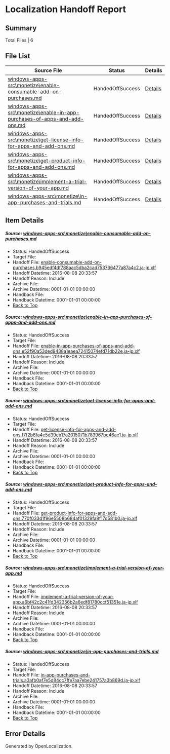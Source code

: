 # <a name='report-top'></a> Localization Handoff Report

## Summary
 Total Files | 6

## File List
 Source File | Status | Details 
 ----------- | ------ | ------- 
 [windows-apps-src\monetize\enable-consumable-add-on-purchases.md](https://github.com/Microsoft/windows-apps/blob/ba27f14db10f5020b92ac0d731e23c0937f7eb26/windows-apps-src/monetize/enable-consumable-add-on-purchases.md) | HandedOffSuccess | [Details](#7f8a518431262ef594d44f0e77e4f7f33622b6bc4731)
 [windows-apps-src\monetize\enable-in-app-purchases-of-apps-and-add-ons.md](https://github.com/Microsoft/windows-apps/blob/ba27f14db10f5020b92ac0d731e23c0937f7eb26/windows-apps-src/monetize/enable-in-app-purchases-of-apps-and-add-ons.md) | HandedOffSuccess | [Details](#bba2abf8a7012dd3a38ee7c59e0ad8c39098ead64734)
 [windows-apps-src\monetize\get-license-info-for-apps-and-add-ons.md](https://github.com/Microsoft/windows-apps/blob/ba27f14db10f5020b92ac0d731e23c0937f7eb26/windows-apps-src/monetize/get-license-info-for-apps-and-add-ons.md) | HandedOffSuccess | [Details](#f9ddbeec060054b16dbb8b1f6065c7575030b0014745)
 [windows-apps-src\monetize\get-product-info-for-apps-and-add-ons.md](https://github.com/Microsoft/windows-apps/blob/ba27f14db10f5020b92ac0d731e23c0937f7eb26/windows-apps-src/monetize/get-product-info-for-apps-and-add-ons.md) | HandedOffSuccess | [Details](#3cecdc22ab1bdc574c6a852dc9eefd16e1eecaf74746)
 [windows-apps-src\monetize\implement-a-trial-version-of-your-app.md](https://github.com/Microsoft/windows-apps/blob/ba27f14db10f5020b92ac0d731e23c0937f7eb26/windows-apps-src/monetize/implement-a-trial-version-of-your-app.md) | HandedOffSuccess | [Details](#f4e7b5796e11fea257f0f984725678be85be9c994776)
 [windows-apps-src\monetize\in-app-purchases-and-trials.md](https://github.com/Microsoft/windows-apps/blob/ba27f14db10f5020b92ac0d731e23c0937f7eb26/windows-apps-src/monetize/in-app-purchases-and-trials.md) | HandedOffSuccess | [Details](#a43409d14a8e228a1fa4432bc130fdcda104d63e4779)

## Item Details
##### <a name='7f8a518431262ef594d44f0e77e4f7f33622b6bc4731'></a> Source: [windows-apps-src\monetize\enable-consumable-add-on-purchases.md](https://github.com/Microsoft/windows-apps/blob/ba27f14db10f5020b92ac0d731e23c0937f7eb26/windows-apps-src/monetize/enable-consumable-add-on-purchases.md)
* Status: HandedOffSuccess
* Target File: 
* Handoff File: [enable-consumable-add-on-purchases.b945edf4df788aac5dba2cad753766477a87a4c2.ja-jp.xlf](https://github.com/Microsoft/WDG.handoff/blob/252c5451804c76747a1183e749455d68b271f444/ol-handoff/Microsoft/windows-apps.ja-jp/master/enable-consumable-add-on-purchases.b945edf4df788aac5dba2cad753766477a87a4c2.ja-jp.xlf)
* Handoff Datetime: 2016-08-08 20:33:57
* Handoff Reason: Include
* Archive File: 
* Archive Datetime: 0001-01-01 00:00:00
* Handback File: 
* Handback Datetime: 0001-01-01 00:00:00
* [Back to Top](#report-top)

##### <a name='bba2abf8a7012dd3a38ee7c59e0ad8c39098ead64734'></a> Source: [windows-apps-src\monetize\enable-in-app-purchases-of-apps-and-add-ons.md](https://github.com/Microsoft/windows-apps/blob/ba27f14db10f5020b92ac0d731e23c0937f7eb26/windows-apps-src/monetize/enable-in-app-purchases-of-apps-and-add-ons.md)
* Status: HandedOffSuccess
* Target File: 
* Handoff File: [enable-in-app-purchases-of-apps-and-add-ons.e52f90a53ded9438a1eaea72415074efd71db22e.ja-jp.xlf](https://github.com/Microsoft/WDG.handoff/blob/252c5451804c76747a1183e749455d68b271f444/ol-handoff/Microsoft/windows-apps.ja-jp/master/enable-in-app-purchases-of-apps-and-add-ons.e52f90a53ded9438a1eaea72415074efd71db22e.ja-jp.xlf)
* Handoff Datetime: 2016-08-08 20:33:57
* Handoff Reason: Include
* Archive File: 
* Archive Datetime: 0001-01-01 00:00:00
* Handback File: 
* Handback Datetime: 0001-01-01 00:00:00
* [Back to Top](#report-top)

##### <a name='f9ddbeec060054b16dbb8b1f6065c7575030b0014745'></a> Source: [windows-apps-src\monetize\get-license-info-for-apps-and-add-ons.md](https://github.com/Microsoft/windows-apps/blob/ba27f14db10f5020b92ac0d731e23c0937f7eb26/windows-apps-src/monetize/get-license-info-for-apps-and-add-ons.md)
* Status: HandedOffSuccess
* Target File: 
* Handoff File: [get-license-info-for-apps-and-add-ons.f7f2b6fa4e5d39eb17a2015071b783967be46ae1.ja-jp.xlf](https://github.com/Microsoft/WDG.handoff/blob/252c5451804c76747a1183e749455d68b271f444/ol-handoff/Microsoft/windows-apps.ja-jp/master/get-license-info-for-apps-and-add-ons.f7f2b6fa4e5d39eb17a2015071b783967be46ae1.ja-jp.xlf)
* Handoff Datetime: 2016-08-08 20:33:57
* Handoff Reason: Include
* Archive File: 
* Archive Datetime: 0001-01-01 00:00:00
* Handback File: 
* Handback Datetime: 0001-01-01 00:00:00
* [Back to Top](#report-top)

##### <a name='3cecdc22ab1bdc574c6a852dc9eefd16e1eecaf74746'></a> Source: [windows-apps-src\monetize\get-product-info-for-apps-and-add-ons.md](https://github.com/Microsoft/windows-apps/blob/ba27f14db10f5020b92ac0d731e23c0937f7eb26/windows-apps-src/monetize/get-product-info-for-apps-and-add-ons.md)
* Status: HandedOffSuccess
* Target File: 
* Handoff File: [get-product-info-for-apps-and-add-ons.770f033d1f96e5508b684af01329fa8f17d581b0.ja-jp.xlf](https://github.com/Microsoft/WDG.handoff/blob/252c5451804c76747a1183e749455d68b271f444/ol-handoff/Microsoft/windows-apps.ja-jp/master/get-product-info-for-apps-and-add-ons.770f033d1f96e5508b684af01329fa8f17d581b0.ja-jp.xlf)
* Handoff Datetime: 2016-08-08 20:33:57
* Handoff Reason: Include
* Archive File: 
* Archive Datetime: 0001-01-01 00:00:00
* Handback File: 
* Handback Datetime: 0001-01-01 00:00:00
* [Back to Top](#report-top)

##### <a name='f4e7b5796e11fea257f0f984725678be85be9c994776'></a> Source: [windows-apps-src\monetize\implement-a-trial-version-of-your-app.md](https://github.com/Microsoft/windows-apps/blob/ba27f14db10f5020b92ac0d731e23c0937f7eb26/windows-apps-src/monetize/implement-a-trial-version-of-your-app.md)
* Status: HandedOffSuccess
* Target File: 
* Handoff File: [implement-a-trial-version-of-your-app.a6bf42c2c41fd342356b2a6edf81780ccf51351e.ja-jp.xlf](https://github.com/Microsoft/WDG.handoff/blob/252c5451804c76747a1183e749455d68b271f444/ol-handoff/Microsoft/windows-apps.ja-jp/master/implement-a-trial-version-of-your-app.a6bf42c2c41fd342356b2a6edf81780ccf51351e.ja-jp.xlf)
* Handoff Datetime: 2016-08-08 20:33:57
* Handoff Reason: Include
* Archive File: 
* Archive Datetime: 0001-01-01 00:00:00
* Handback File: 
* Handback Datetime: 0001-01-01 00:00:00
* [Back to Top](#report-top)

##### <a name='a43409d14a8e228a1fa4432bc130fdcda104d63e4779'></a> Source: [windows-apps-src\monetize\in-app-purchases-and-trials.md](https://github.com/Microsoft/windows-apps/blob/ba27f14db10f5020b92ac0d731e23c0937f7eb26/windows-apps-src/monetize/in-app-purchases-and-trials.md)
* Status: HandedOffSuccess
* Target File: 
* Handoff File: [in-app-purchases-and-trials.a3afb0af7e5d84cc7ffe7aa7ebe241757a3b869d.ja-jp.xlf](https://github.com/Microsoft/WDG.handoff/blob/252c5451804c76747a1183e749455d68b271f444/ol-handoff/Microsoft/windows-apps.ja-jp/master/in-app-purchases-and-trials.a3afb0af7e5d84cc7ffe7aa7ebe241757a3b869d.ja-jp.xlf)
* Handoff Datetime: 2016-08-08 20:33:57
* Handoff Reason: Include
* Archive File: 
* Archive Datetime: 0001-01-01 00:00:00
* Handback File: 
* Handback Datetime: 0001-01-01 00:00:00
* [Back to Top](#report-top)


## Error Details

Generated by OpenLocalization.
